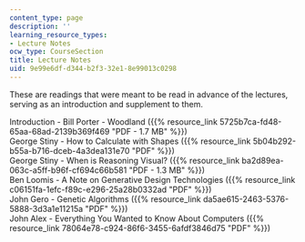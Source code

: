 ```yaml
---
content_type: page
description: ''
learning_resource_types:
- Lecture Notes
ocw_type: CourseSection
title: Lecture Notes
uid: 9e99e6df-d344-b2f3-32e1-8e99013c0298
---
```


These are readings that were meant to be read in advance of the lectures, serving as an introduction and supplement to them.

Introduction - Bill Porter - Woodland ({{% resource_link 5725b7ca-fd48-65aa-68ad-2139b369f469 "PDF - 1.7 MB" %}})  
George Stiny - How to Calculate with Shapes ({{% resource_link 5b04b292-b55a-b716-dceb-4a3dea131e70 "PDF" %}})  
George Stiny - When is Reasoning Visual? ({{% resource_link ba2d89ea-063c-a5ff-b96f-cf694c66b581 "PDF - 1.3 MB" %}})  
Ben Loomis - A Note on Generative Design Technologies ({{% resource_link c06151fa-1efc-f89c-e296-25a28b0332ad "PDF" %}})  
John Gero - Genetic Algorithms ({{% resource_link da5ae615-2463-5376-5888-3d3a1e11215a "PDF" %}})  
John Alex - Everything You Wanted to Know About Computers ({{% resource_link 78064e78-c924-86f6-3455-6afdf3846d75 "PDF" %}})